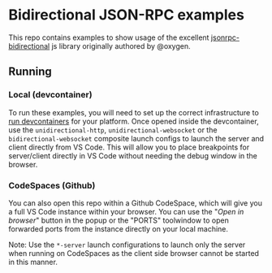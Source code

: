 # Bidirectional JSON-RPC examples

This repo contains examples to show usage of the excellent [jsonrpc-bidirectional](https://github.com/bigstepinc/jsonrpc-bidirectional) js library originally authored by @oxygen.

## Running

### Local (devcontainer)

To run these examples, you will need to set up the correct infrastructure to [run devcontainers](https://code.visualstudio.com/docs/devcontainers/containershttps:/) for your platform. Once opened inside the devcontainer, use the `unidirectional-http`, `unidirectional-websocket` or the `bidirectional-websocket` composite launch configs to launch the server and client directly from VS Code. This will allow you to place breakpoints for server/client directly in VS Code without needing the debug window in the browser.

### CodeSpaces (Github)

You can also open this repo within a Github CodeSpace, which will give you a full VS Code instance within your browser. You can use the "*Open in browser*" button in the popup or the "PORTS" toolwindow to open forwarded ports from the instance directly on your local machine.

Note: Use the `*-server` launch configurations to launch only the server when running on CodeSpaces as the client side browser cannot be started in this manner.
